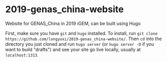 # 2019-genas_china-website
Website for GENAS_China in 2019 iGEM, can be built using Hugo

First, make sure you have `git` and `hugo` installed.
To install, run `git clone https://github.com/longyuxi/2019-genas_china-website/`. Then `cd` into the directory you just cloned and run `hugo server` (or `hugo server -D` if you want to build "drafts") and see your site go live locally, usually at `localhost:1313`.
